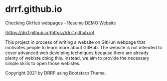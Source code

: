 # drrf.github.io
Checking GitHub webpages - Resume DEMO Website

[https://drrf.github.io](https://drrf.github.io)

This project in process of writing a website on GitHun webpage that motivates people to learn more about GitHub. The website is not intended to cover advanced web develping techniques because there are already plenty of webiste doing this. Instead, we aim to provide the necessary simple skills to open those webistes.

Copyright 2021 by DRRF using Bootstarp Theme.
